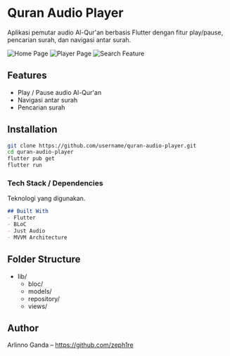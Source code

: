 # Quran Audio Player

Aplikasi pemutar audio Al-Qur'an berbasis Flutter dengan fitur play/pause, pencarian surah, dan navigasi antar surah.

![Home Page](screenshots/home_page.jpg) ![Player Page](screenshots/player_page.jpg) ![Search Feature](screenshots/search_feature.jpg)

## Features
- Play / Pause audio Al-Qur'an
- Navigasi antar surah
- Pencarian surah

## Installation

```bash
git clone https://github.com/username/quran-audio-player.git
cd quran-audio-player
flutter pub get
flutter run
```


### **Tech Stack / Dependencies**
Teknologi yang digunakan.

```markdown
## Built With
- Flutter
- BLoC
- Just Audio
- MVVM Architecture
```

## Folder Structure
- lib/
  - bloc/
  - models/
  - repository/
  - views/


## Author
Arlinno Ganda – https://github.com/zeph1re